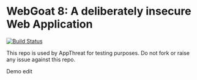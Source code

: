 # WebGoat 8: A deliberately insecure Web Application

[![Build Status](https://dev.azure.com/appthreat/aio/_apis/build/status/AppThreat.WebGoat?branchName=develop)](https://dev.azure.com/appthreat/aio/_build/latest?definitionId=3&branchName=develop)

This repo is used by AppThreat for testing purposes. Do not fork or raise any issue against this repo.

Demo edit
